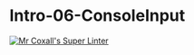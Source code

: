 # Intro-06-ConsoleInput
[![Mr Coxall's Super Linter](https://github.com/ICS4U-Programming-AdrijanV/Intro-06-Java-ConsoleInput/workflows/Mr%20Coxall's%20Super%20Linter/badge.svg)](https://github.com/ICS4U-Programming-AdrijanV/Intro-06-Java-ConsoleInput/actions/)
